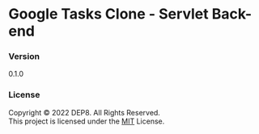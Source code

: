 # Google Tasks Clone - Servlet Back-end

### Version
0.1.0

### License
Copyright © 2022 DEP8. All Rights Reserved. <br>
This project is licensed under the [MIT](LICENSE.txt) License.